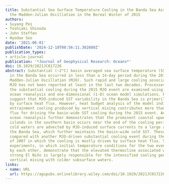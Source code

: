 ```yaml
---
title: Substantial Sea Surface Temperature Cooling in the Banda Sea Associated With
  the Madden‐Julian Oscillation in the Boreal Winter of 2015
authors:
- Suyang Pei
- Toshiaki Shinoda
- John Steffen
- Hyodae Seo
date: '2021-06-01'
publishDate: '2024-12-18T08:56:11.302680Z'
publication_types:
- article-journal
publication: '*Journal of Geophysical Research: Oceans*'
doi: 10.1029/2021JC017226
abstract: Substantial (∼2°C) basin averaged sea surface temperature (SST) cooling
  in the Banda Sea occurred in less than a 14-day period during the 2015 boreal winter
  Madden-Julian Oscillation (MJO). Such rapid and large cooling associated with the
  MJO has not been reported at least in the last two decades. Processes that control
  the substantial cooling during the 2015 MJO event are examined using high-resolution
  ocean reanalysis and one-dimensional (1-D) ocean model simulations. Previous studies
  suggest that MJO-induced SST variability in the Banda Sea is primarily controlled
  by surface heat flux. However, heat budget analysis of the model indicates that
  entrainment cooling produced by vertical mixing contributes more than surface heat
  flux for driving the basin-wide SST cooling during the 2015 event. Analysis of the
  ocean reanalysis further demonstrates that the prominent coastal upwelling around
  islands in the southern basin occurs near the end of the cooling period. The upwelled
  cold waters are advected by MJO-induced surface currents to a large area within
  the Banda Sea, which further maintains the basin-wide cold SST. These results are
  compared with another MJO-driven substantial cooling event during the boreal winter
  of 2007 in which the cooling is mostly driven by surface heat flux. Sensitivity
  experiments, in which initial temperature conditions for the two events are replaced
  by each other, demonstrate that the elevated thermocline associated with the 2015
  strong El Niño is largely responsible for the intensified cooling generated by the
  vertical mixing with colder subsurface waters.
links:
- name: URL
  url: https://agupubs.onlinelibrary.wiley.com/doi/10.1029/2021JC017226
---
```

